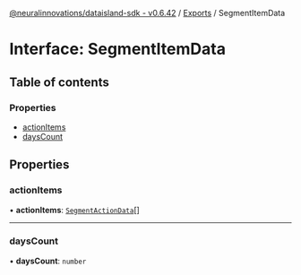 [@neuralinnovations/dataisland-sdk - v0.6.42](../../README.md) / [Exports](../modules.md) / SegmentItemData

# Interface: SegmentItemData

## Table of contents

### Properties

- [actionItems](SegmentItemData.md#actionitems)
- [daysCount](SegmentItemData.md#dayscount)

## Properties

### actionItems

• **actionItems**: [`SegmentActionData`](SegmentActionData.md)[]

___

### daysCount

• **daysCount**: `number`
